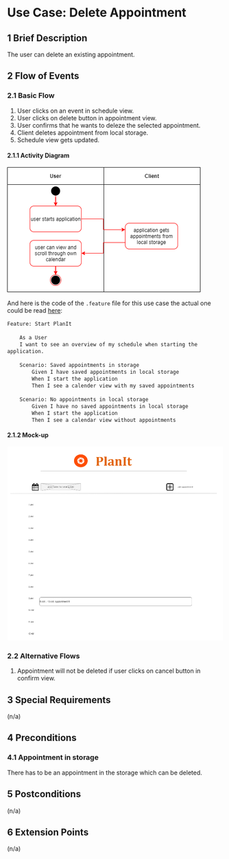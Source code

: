 # Use Case: Delete Appointment
## 1 Brief Description

The user can delete an existing appointment.

## 2 Flow of Events

### 2.1 Basic Flow

  1. User clicks on an event in schedule view.
  2. User clicks on delete button in appointment view.
  3. User confirms that he wants to deleze the selected appointment.
  4. Client deletes appointment from local storage.
  5. Schedule view gets updated.
  
#### 2.1.1 Activity Diagram

![OUCD] 

And here is the code of the  `.feature` file for this use case the actual one could be read [here](https://github.com/PatrickFreyy/PlanIt/blob/main/backend/src/tests/usecase1.feature):

```feature 
Feature: Start PlanIt

    As a User
    I want to see an overview of my schedule when starting the application.

    Scenario: Saved appointments in storage
        Given I have saved appointments in local storage
        When I start the application
        Then I see a calender view with my saved appointments

    Scenario: No appointments in local storage
        Given I have no saved appointments in local storage
        When I start the application 
        Then I see a calendar view without appointments
```
<!-- ![OUCB] -->

#### 2.1.2 Mock-up 

![OUCA]

### 2.2 Alternative Flows
  1. Appointment will not be deleted if user clicks on cancel button in confirm view.

## 3 Special Requirements

(n/a)

## 4 Preconditions

### 4.1 Appointment in storage

There has to be an appointment in the storage which can be deleted.

## 5 Postconditions

(n/a)

## 6 Extension Points

(n/a)

<!-- Picture-Link definitions: -->
[OUCD]: https://github.com/PatrickFreyy/PlanIt/blob/main/docs/usecase1_1.png
[OUCA]: https://github.com/PatrickFreyy/PlanIt/blob/main/docs/view.png
[OUCB]: https://github.com/PatrickFreyy/PlanIt/blob/main/docs/feature1.png
